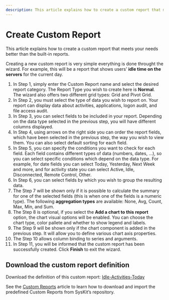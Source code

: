 ```yaml
---
description: This article explains how to create a custom report that meets your needs.
---
```


# Create Custom Report

This article explains how to create a custom report that meets your needs better than the built-in reports.

Creating a new custom report is very simple everything is done throught the wizard. For example, this will be a report that shows users’ **idle time on the servers** for the current day.

1. In Step 1, simply enter the Custom Report name and select the desired report category. The Report Type you wish to create here is **Normal**. The wizard also offers two different grid types: Grid and Pivot Grid.
2. In Step 2, you must select the type of data you wish to report on. Your report can display data about activities, applications, logon audit, and file access audit.
3. In Step 3, you can select fields to be included in your report. Depending on the data type selected in the previous step, you will have different columns displayed.
4. In Step 4, using arrows on the right side you can order the report fields, which have been selected in the previous step, the way you wish to view them. You can also select default sorting for each field.
5. In Step 5, you can specify the conditions you want to check for each field. Each field contains different types of data \(numbers, dates, …\), so you can select specific conditions which depend on the data type. For example, for date fields you can select Today, Yesterday, Next Week and more, and for activity state you can select Active, Idle, Disconnected, Remote Control, Other.
6. In Step 6, you can select fields by which you wish to group the resulting data.
7. The Step 7 will be shown only if it is possible to calculate the summary for one of the selected fields \(this is when one of the fields is a numeric type\). The following **aggregation types** are available: None, Avg, Count, Max, Min, and Sum.
8. The Step 8 is optional, if you select the **Add a chart to this report** option, the chart visual options will be enabled. You can choose the chart type, color pallete and whether to show legend and labels.
9. The Step 9 will be shown only if the chart component is added in the previous step. It will allow you to define various chart axis properties.
10. The Step 10 allows column binding to series and arguments.
11. In Step 11, you will be informed that the custom report has been successfully created. Click **Finish** to exit the wizard.

## Download the custom report definition

Download the definition of this custom report: [Idle-Activities-Today](https://github.com/SysKitTeam/docs-monitor/tree/638b3861bfa1518ebf7fe8a1f1706752bcf7bb98/_assets/Idle-Activities-Today.zip)

See the [Custom Reports](../../get-to-know-syskit-monitor/reports/custom-reports.md) article to learn how to download and import the predefined Custom Reports from SysKit’s repository.

